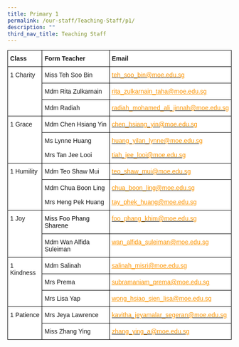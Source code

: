 ```yaml
---
title: Primary 1
permalink: /our-staff/Teaching-Staff/p1/
description: ""
third_nav_title: Teaching Staff
---
```

<style type="text/css">
.tg  {border-collapse:collapse;border-spacing:0;margin:0px auto;}
.tg td{border-color:black;border-style:solid;border-width:1px;font-family:Arial, sans-serif;font-size:14px;
  overflow:hidden;padding:10px 5px;word-break:normal;}
.tg th{border-color:black;border-style:solid;border-width:1px;font-family:Arial, sans-serif;font-size:14px;
  font-weight:normal;overflow:hidden;padding:10px 5px;word-break:normal;}
.tg .tg-dgl5{background-color:#FFF;font-weight:bold;text-align:left;vertical-align:top}
.tg .tg-ktyi{background-color:#FFF;text-align:left;vertical-align:top}
.tg .tg-a2w0{background-color:#FFF;color:#FC9400;text-align:left;text-decoration:underline;vertical-align:top}
.tg .tg-dm87{background-color:#FFF;color:#15C;text-align:left;text-decoration:underline;vertical-align:top}
</style>
<table class="tg">
<tbody>
  <tr>
    <td class="tg-dgl5">Class</td>
    <td class="tg-dgl5">Form Teacher</td>
    <td class="tg-dgl5">Email</td>
  </tr>
  <tr>
    <td class="tg-ktyi" rowspan="3">1 Charity</td>
    <td class="tg-ktyi">Miss Teh Soo Bin</td>
    <td class="tg-ktyi"><a href="mailto:teh_soo_bin@moe.edu.sg" target="_blank" rel="noopener noreferrer"><span style="color:#FC9400">teh_soo_bin@moe.edu.sg</span></a></td>
  </tr>
  <tr>
    <td class="tg-ktyi">Mdm Rita Zulkarnain</td>
    <td class="tg-a2w0"><a href="mailto:rita_zulkarnain_taha@moe.edu.sg"><span style="text-decoration:underline;color:#FC9400">rita_zulkarnain_taha@moe.edu.sg </span></a></td>
  </tr>
  <tr>
    <td class="tg-ktyi">Mdm Radiah</td>
    <td class="tg-ktyi"><a href="mailto:radiah_mohamed_ali_jinnah@moe.edu.sg" target="_blank" rel="noopener noreferrer"><span style="color:#FC9400">radiah_mohamed_ali_jinnah@moe.edu.sg</span></a></td>
  </tr>
  <tr>
    <td class="tg-ktyi" rowspan="2">1 Grace</td>
    <td class="tg-ktyi">Mdm Chen Hsiang Yin</td>
    <td class="tg-ktyi"><a href="mailto:chen_hsiang_yin@moe.edu.sg" target="_blank" rel="noopener noreferrer"><span style="color:#FC9400">chen_hsiang_yin@moe.edu.sg</span></a></td>
  </tr>
  <tr>
    <td class="tg-ktyi">Ms Lynne Huang<br><br><span style="background-color:initial">Mrs Tan Jee Looi</span></td>
    <td class="tg-a2w0"><a href="mailto:huang_yilan_lynne@moe.edu.sg" target="_blank" rel="noopener noreferrer"><span style="color:#FC9400">huang_yilan_lynne@moe.edu.sg</span></a><br><br><a href="mailto:tiah_jee_looi@moe.edu.sg" target="_blank" rel="noopener noreferrer"><span style="color:#FC9400">tiah_jee_looi@moe.edu.sg</span></a></td>
  </tr>
  <tr>
    <td class="tg-ktyi" rowspan="2">1 Humility</td>
    <td class="tg-ktyi">Mdm Teo Shaw Mui</td>
    <td class="tg-ktyi"><a href="mailto:teo_shaw_mui@moe.edu.sg" target="_blank" rel="noopener noreferrer"><span style="color:#FC9400">teo_shaw_mui@moe.edu.sg</span></a></td>
  </tr>
  <tr>
    <td class="tg-ktyi">Mdm Chua Boon Ling<br><br>Mrs Heng Pek Huang</td>
    <td class="tg-dm87"><a href="mailto:chua_boon_ling@moe.edu.sg" target="_blank" rel="noopener noreferrer"><span style="color:#FC9400">chua_boon_ling@moe.edu.sg</span></a><br><br><a href="mailto:tay_phek_huang@moe.edu.sg" target="_blank" rel="noopener noreferrer"><span style="text-decoration:underline;color:#FC9400">tay_phek_huang@moe.edu.sg</span></a></td>
  </tr>
  <tr>
    <td class="tg-ktyi" rowspan="2">1 Joy</td>
    <td class="tg-ktyi"><span style="color:#000">Miss Foo Phang Sharene</span></td>
    <td class="tg-ktyi"><a href="mailto:foo_phang_khim@moe.edu.sg" target="_blank" rel="noopener noreferrer"><span style="color:#FC9400">foo_phang_khim@moe.edu.sg</span></a></td>
  </tr>
  <tr>
    <td class="tg-ktyi">Mdm Wan Alfida Suleiman</td>
    <td class="tg-a2w0"><a href="mailto:wan_alfida_suleiman@moe.edu.sg"><span style="text-decoration:underline;color:#FC9400">wan_alfida_suleiman@moe.edu.sg</span></a></td>
  </tr>
  <tr>
    <td class="tg-ktyi" rowspan="3">1 Kindness</td>
    <td class="tg-ktyi">Mdm Salinah</td>
    <td class="tg-a2w0"><a href="mailto:salinah_misri@moe.edu.sg"><span style="text-decoration:underline;color:#FC9400">salinah_misri@moe.edu.sg </span></a></td>
  </tr>
  <tr>
    <td class="tg-ktyi">Mrs Prema</td>
    <td class="tg-a2w0"><a href="mailto:subramaniam_prema@moe.edu.sg" target="_blank" rel="noopener noreferrer"><span style="text-decoration:underline;color:#FC9400">subramaniam_prema@moe.edu.sg</span></a> </td>
  </tr>
  <tr>
    <td class="tg-ktyi">Mrs Lisa Yap</td>
    <td class="tg-a2w0"><a href="mailto:wong_hsiao_sien_lisa@moe.edu.sg" target="_blank" rel="noopener noreferrer"><span style="text-decoration:underline;color:#FC9400">wong_hsiao_sien_lisa@moe.edu.sg</span></a></td>
  </tr>
  <tr>
    <td class="tg-ktyi" rowspan="2">1 Patience</td>
    <td class="tg-ktyi">Mrs Jeya Lawrence</td>
    <td class="tg-ktyi"><a href="mailto:kavitha_jeyamalar_segeran@moe.edu.sg" target="_blank" rel="noopener noreferrer"><span style="color:#FC9400">kavitha_jeyamalar_segeran@moe.edu.sg</span></a></td>
  </tr>
  <tr>
    <td class="tg-ktyi">Miss Zhang Ying</td>
    <td class="tg-ktyi"><a href="mailto:zhang_ying_a@moe.edu.sg" target="_blank" rel="noopener noreferrer"><span style="color:#FC9400">zhang_ying_a@moe.edu.sg</span></a></td>
  </tr>
</tbody>
</table>